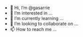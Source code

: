 - 👋 Hi, I’m @gasarrie
- 👀 I’m interested in ...
- 🌱 I’m currently learning ...
- 💞️ I’m looking to collaborate on ...
- 📫 How to reach me ...

<!---
gasarrie/gasarrie is a ✨ special ✨ repository because its `README.md` (this file) appears on your GitHub profile.
You can click the Preview link to take a look at your changes.
--->
